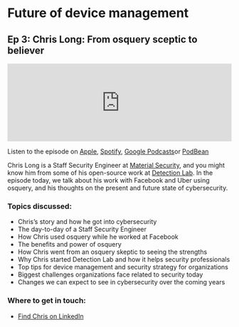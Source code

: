 # Future of device management
## Ep 3: Chris Long: From osquery sceptic to believer

<iframe allow="autoplay *; encrypted-media *; fullscreen *; clipboard-write" frameborder="0" height="175" style="width:100%;max-width:660px;overflow:hidden;background:transparent;" sandbox="allow-forms allow-popups allow-same-origin allow-scripts allow-storage-access-by-user-activation allow-top-navigation-by-user-activation" src="https://embed.podcasts.apple.com/gb/podcast/ep-3-chris-long-from-osquery-sceptic-to-believer/id1627079895?i=1000570741414"></iframe>

Listen to the episode on [Apple](https://podcasts.apple.com/gb/podcast/ep-3-chris-long-from-osquery-sceptic-to-believer/id1627079895?i=1000570741414), [Spotify](https://open.spotify.com/episode/4XGrIZnd699m763j1iOvl6?si=-qztEmjOQiK3E_lnYb-8Yw), [Google Podcasts]()or [PodBean](https://futureofdevicemanagement.podbean.com/e/ep-3-chris-long-from-osquery-sceptic-to-believer/)

Chris Long is a Staff Security Engineer at [Material Security](https://material.security/), and you might know him from some of his open-source work at [Detection Lab](https://detectionlab.network/). In the episode today, we talk about his work with Facebook and Uber using osquery, and his thoughts on the present and future state of cybersecurity. 

### Topics discussed:

- Chris’s story and how he got into cybersecurity
- The day-to-day of a Staff Security Engineer 
- How Chris used osquery while he worked at Facebook 
- The benefits and power of osquery 
- How Chris went from an osquery skeptic to seeing the strengths 
- Why Chris started Detection Lab and how it helps security professionals 
- Top tips for device management and security strategy for organizations 
- Biggest challenges organizations face related to security today 
- Changes we can expect to see in cybersecurity over the coming years

### Where to get in touch: 

- [Find Chris on LinkedIn](https://www.linkedin.com/in/chris-long-4057b410/)

<meta name="category" value="podcasts">
<meta name="authorGitHubUsername" value="zwass">
<meta name="authorFullName" value="Zach Wasserman">
<meta name="publishedOn" value="2022-07-21">
<meta name="articleTitle" value="Future of device management episode 3">
<meta name="articleImageUrl" value="../website/assets/images/articles/future-of-device-management-ep3-cover-1600x900@2x.jpg">

